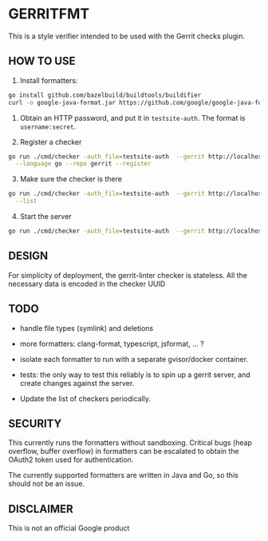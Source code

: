 # GERRITFMT

This is a style verifier intended to be used with the Gerrit checks
plugin.

## HOW TO USE

1. Install formatters:

```sh
go install github.com/bazelbuild/buildtools/buildifier
curl -o google-java-format.jar https://github.com/google/google-java-format/releases/download/google-java-format-1.7/google-java-format-1.7-all-deps.jar
```

1. Obtain an HTTP password, and put it in `testsite-auth`. The format is
   `username:secret`.


2. Register a checker

```sh
go run ./cmd/checker -auth_file=testsite-auth  --gerrit http://localhost:8080 \
  --language go --repo gerrit --register
```

3. Make sure the checker is there

```sh
go run ./cmd/checker -auth_file=testsite-auth  --gerrit http://localhost:8080 \
  --list
```

4. Start the server

```sh
go run ./cmd/checker -auth_file=testsite-auth  --gerrit http://localhost:8080
```



## DESIGN

For simplicity of deployment, the gerrit-linter checker is stateless. All the
necessary data is encoded in the checker UUID


## TODO

   * handle file types (symlink) and deletions

   * more formatters: clang-format, typescript, jsformat, ... ?

   * isolate each formatter to run with a separate gvisor/docker
     container.

   * tests: the only way to test this reliably is to spin up a gerrit server,
     and create changes against the server.

   * Update the list of checkers periodically.

## SECURITY

This currently runs the formatters without sandboxing. Critical bugs (heap
overflow, buffer overflow) in formatters can be escalated to obtain the OAuth2
token used for authentication.

The currently supported formatters are written in Java and Go, so this should
not be an issue.


## DISCLAIMER

This is not an official Google product

